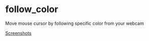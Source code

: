 # follow_color
Move mouse cursor by following specific color from your webcam

[Screenshots](data/screenshots/screenshot_move_cursor.jpg)
